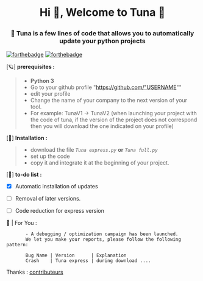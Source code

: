 <h1 align="center">Hi 👋, Welcome to Tuna 🐠 <p align="left"></h1>
<h3 align="center">🦞 Tuna is a few lines of code that allows you to automatically update your python projects </h3>


[![forthebadge](http://forthebadge.com/images/badges/made-with-python.svg)](http://python.org)
[![forthebadge](http://forthebadge.com/images/badges/0-percent-optimized.svg)](https://github.com/Nuxhi)


[🪐] **prerequisites :**

> - **Python 3**
> - Go to your github profile "https://github.com/"USERNAME""
> - edit your profile
> - Change the name of your company to the next version of your tool.
> - For example: TunaV1 -> TunaV2 (when launching your project with the code of tuna, if the version of the project does not correspond then you will download the one indicated on your profile)


[🔑] **Installation :**

> - download the file *`Tuna express.py`* **or** *`Tuna full.py`*
> - set up the code
> - copy it and integrate it at the beginning of your project. 


[🍇] **to-do list :**

- [x] Automatic installation of updates
- [ ] Removal of later versions.
- [ ] Code reduction for express version


📣 | For You :

           - A debugging / optimization campaign has been launched.
           We let you make your reports, please follow the following pattern: 
           
           Bug Name | Version      | Explanation
           Crash    | Tuna express | during download .... 


Thanks : [contributeurs](https://github.com/Nuxhi/Tuna/contributors)

